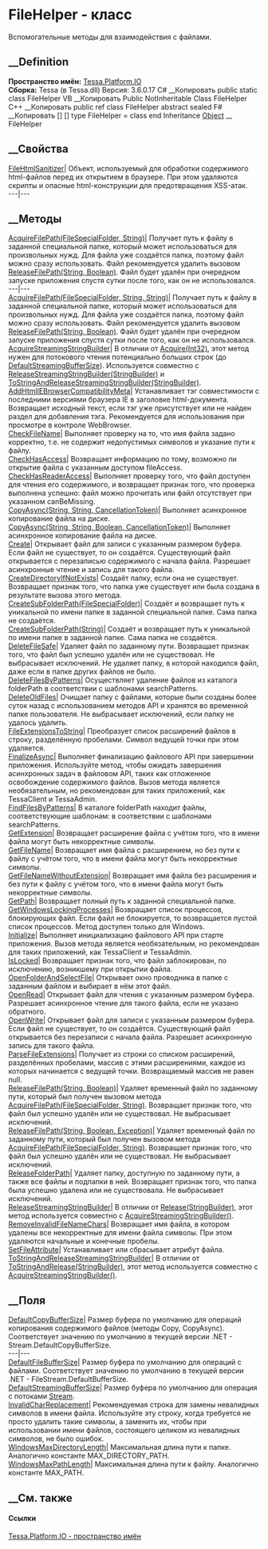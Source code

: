 # FileHelper - класс
Вспомогательные методы для взаимодействия с файлами.
## __Definition
 **Пространство имён:** [Tessa.Platform.IO](N_Tessa_Platform_IO.htm)  
 **Сборка:** Tessa (в Tessa.dll) Версия: 3.6.0.17
C# __Копировать
     public static class FileHelper
VB __Копировать
     Public NotInheritable Class FileHelper
C++ __Копировать
     public ref class FileHelper abstract sealed
F# __Копировать
     [<AbstractClassAttribute>]
    [<SealedAttribute>]
    type FileHelper = class end
Inheritance
    [Object](https://learn.microsoft.com/dotnet/api/system.object) __ FileHelper
##  __Свойства
[FileHtmlSanitizer](P_Tessa_Platform_IO_FileHelper_FileHtmlSanitizer.htm)|
Объект, используемый для обработки содержимого html-файлов перед их открытием
в браузере. При этом удаляются скрипты и опасные html-конструкции для
предотвращения XSS-атак.  
---|---  
## __Методы
[AcquireFilePath(FileSpecialFolder,
String)](M_Tessa_Platform_IO_FileHelper_AcquireFilePath.htm)|  Получает путь к
файлу в заданной специальной папке, который может использоваться для
произвольных нужд. Для файла уже создаётся папка, поэтому файл можно сразу
использовать. Файл рекомендуется удалить вызовом [ReleaseFilePath(String,
Boolean)](M_Tessa_Platform_IO_FileHelper_ReleaseFilePath.htm). Файл будет
удалён при очередном запуске приложения спустя сутки после того, как он не
использовался.  
---|---  
[AcquireFilePath(FileSpecialFolder, String,
String)](M_Tessa_Platform_IO_FileHelper_AcquireFilePath_1.htm)|  Получает путь
к файлу в заданной специальной папке, который может использоваться для
произвольных нужд. Для файла уже создаётся папка, поэтому файл можно сразу
использовать. Файл рекомендуется удалить вызовом [ReleaseFilePath(String,
Boolean)](M_Tessa_Platform_IO_FileHelper_ReleaseFilePath.htm). Файл будет
удалён при очередном запуске приложения спустя сутки после того, как он не
использовался.  
[AcquireStreamingStringBuilder](M_Tessa_Platform_IO_FileHelper_AcquireStreamingStringBuilder.htm)|
В отличии от
[Acquire(Int32)](M_Tessa_Platform_StringBuilderHelper_Acquire.htm), этот метод
нужен для потокового чтения потенциально больших строк (до
[DefaultStreamingBufferSize](F_Tessa_Platform_IO_FileHelper_DefaultStreamingBufferSize.htm)).
Используется совместно с
[ReleaseStreamingStringBuilder(StringBuilder)](M_Tessa_Platform_IO_FileHelper_ReleaseStreamingStringBuilder.htm)
и
[ToStringAndReleaseStreamingStringBuilder(StringBuilder)](M_Tessa_Platform_IO_FileHelper_ToStringAndReleaseStreamingStringBuilder.htm).  
[AddHtmlIEBrowserCompatibilityMeta](M_Tessa_Platform_IO_FileHelper_AddHtmlIEBrowserCompatibilityMeta.htm)|
Устанавливает тэг совместимости с последними версиями браузера IE в заголовке
html-документа. Возвращает исходный текст, если тэг уже присутствует или не
найден раздел для добавления тэга.
<meta http-equiv="X-UA-Compatible" content="IE=Edge" />
Рекомендуется для использования при просмотре в контроле WebBrowser.  
[CheckFileName](M_Tessa_Platform_IO_FileHelper_CheckFileName.htm)|  Выполняет
проверку на то, что имя файла задано корректно, т.е. не содержит недопустимых
символов и указание пути к файлу.  
[CheckHasAccess](M_Tessa_Platform_IO_FileHelper_CheckHasAccess.htm)|
Возвращает информацию по тому, возможно ли открытие файла с указанным доступом
fileAccess.  
[CheckHasReaderAccess](M_Tessa_Platform_IO_FileHelper_CheckHasReaderAccess.htm)|
Выполняет проверку того, что файл доступен для чтения его содержимого, и
возвращает признак того, что проверка выполнена успешно: файл можно прочитать
или файл отсутствует при указанном canBeMissing.  
[CopyAsync(String, String,
CancellationToken)](M_Tessa_Platform_IO_FileHelper_CopyAsync_1.htm)|
Выполняет асинхронное копирование файла на диске.  
[CopyAsync(String, String, Boolean,
CancellationToken)](M_Tessa_Platform_IO_FileHelper_CopyAsync.htm)|  Выполняет
асинхронное копирование файла на диске.  
[Create](M_Tessa_Platform_IO_FileHelper_Create.htm)|  Открывает файл для
записи с указанным размером буфера. Если файл не существует, то он создаётся.
Существующий файл открывается с перезаписью содержимого с начала файла.
Разрешает асинхронные чтение и запись для такого файла.  
[CreateDirectoryIfNotExists](M_Tessa_Platform_IO_FileHelper_CreateDirectoryIfNotExists.htm)|
Создаёт папку, если она не существует. Возвращает признак того, что папка уже
существует или была создана в результате вызова этого метода.  
[CreateSubFolderPath(FileSpecialFolder)](M_Tessa_Platform_IO_FileHelper_CreateSubFolderPath_1.htm)|
Создаёт и возвращает путь к уникальной по имени папке в заданной специальной
папке. Сама папка не создаётся.  
[CreateSubFolderPath(String)](M_Tessa_Platform_IO_FileHelper_CreateSubFolderPath.htm)|
Создаёт и возвращает путь к уникальной по имени папке в заданной папке. Сама
папка не создаётся.  
[DeleteFileSafe](M_Tessa_Platform_IO_FileHelper_DeleteFileSafe.htm)|  Удаляет
файл по заданному пути. Возвращает признак того, что файл был успешно удалён
или не существовал. Не выбрасывает исключений. Не удаляет папку, в которой
находился файл, даже если в папке других файлов не было.  
[DeleteFilesByPatterns](M_Tessa_Platform_IO_FileHelper_DeleteFilesByPatterns.htm)|
Осуществляет удаление файлов из каталога folderPath в соответствии с шаблонами
searchPatterns.  
[DeleteOldFiles](M_Tessa_Platform_IO_FileHelper_DeleteOldFiles.htm)|  Очищает
папку с файлами, которые были созданы более суток назад с использованием
методов API и хранятся во временной папке пользователя. Не выбрасывает
исключений, если папку не удалось удалить.  
[FileExtensionsToString](M_Tessa_Platform_IO_FileHelper_FileExtensionsToString.htm)|
Преобразует список расширений файлов в строку, разделённую пробелами. Символ
ведущей точки при этом удаляется.  
[FinalizeAsync](M_Tessa_Platform_IO_FileHelper_FinalizeAsync.htm)|  Выполняет
финализацию файлового API при завершении приложения. Используйте метод, чтобы
ожидать завершения асинхронных задач в файловом API, таких как отложенное
освобождение содержимого файлов. Вызов метода является необязательным, но
рекомендован для таких приложений, как TessaClient и TessaAdmin.  
[FindFilesByPatterns](M_Tessa_Platform_IO_FileHelper_FindFilesByPatterns.htm)|
В каталоге folderPath находит файлы, соответствующие шаблонам: в соответствии
с шаблонами searchPatterns.  
[GetExtension](M_Tessa_Platform_IO_FileHelper_GetExtension.htm)|  Возвращает
расширение файла с учётом того, что в имени файла могут быть некорректные
символы.  
[GetFileName](M_Tessa_Platform_IO_FileHelper_GetFileName.htm)|  Возвращает имя
файла с расширением, но без пути к файлу с учётом того, что в имени файла
могут быть некорректные символы.  
[GetFileNameWithoutExtension](M_Tessa_Platform_IO_FileHelper_GetFileNameWithoutExtension.htm)|
Возвращает имя файла без расширения и без пути к файлу с учётом того, что в
имени файла могут быть некорректные символы.  
[GetPath](M_Tessa_Platform_IO_FileHelper_GetPath.htm)|  Возвращает полный путь
к заданной специальной папке.  
[GetWindowsLockingProcesses](M_Tessa_Platform_IO_FileHelper_GetWindowsLockingProcesses.htm)|
Возвращает список процессов, блокирующих файл. Если файл не блокируется, то
возвращается пустой список процессов. Метод доступен только для Windows.  
[Initialize](M_Tessa_Platform_IO_FileHelper_Initialize.htm)|  Выполняет
инициализацию файлового API при старте приложения. Вызов метода является
необязательным, но рекомендован для таких приложений, как TessaClient и
TessaAdmin.  
[IsLocked](M_Tessa_Platform_IO_FileHelper_IsLocked.htm)|  Возвращает признак
того, что файл заблокирован, по исключению, возникшему при открытии файла.  
[OpenFolderAndSelectFile](M_Tessa_Platform_IO_FileHelper_OpenFolderAndSelectFile.htm)|
Открывает окно проводника в папке с заданным файлом и выбирает в нём этот
файл.  
[OpenRead](M_Tessa_Platform_IO_FileHelper_OpenRead.htm)|  Открывает файл для
чтения с указанным размером буфера. Разрешает асинхронное чтение для такого
файла, если не указано обратного.  
[OpenWrite](M_Tessa_Platform_IO_FileHelper_OpenWrite.htm)|  Открывает файл для
записи с указанным размером буфера. Если файл не существует, то он создаётся.
Существующий файл открывается без перезаписи с начала файла. Разрешает
асинхронную запись для такого файла.  
[ParseFileExtensions](M_Tessa_Platform_IO_FileHelper_ParseFileExtensions.htm)|
Получает из строки со списком расширений, разделённых пробелами, массив с
этими расширениями, каждое из которых начинается с ведущей точки. Возвращаемый
массив не равен null.  
[ReleaseFilePath(String,
Boolean)](M_Tessa_Platform_IO_FileHelper_ReleaseFilePath.htm)|  Удаляет
временный файл по заданному пути, который был получен вызовом метода
[AcquireFilePath(FileSpecialFolder,
String)](M_Tessa_Platform_IO_FileHelper_AcquireFilePath.htm). Возвращает
признак того, что файл был успешно удалён или не существовал. Не выбрасывает
исключений.  
[ReleaseFilePath(String, Boolean,
Exception)](M_Tessa_Platform_IO_FileHelper_ReleaseFilePath_1.htm)|  Удаляет
временный файл по заданному пути, который был получен вызовом метода
[AcquireFilePath(FileSpecialFolder,
String)](M_Tessa_Platform_IO_FileHelper_AcquireFilePath.htm). Возвращает
признак того, что файл был успешно удалён или не существовал. Не выбрасывает
исключений.  
[ReleaseFolderPath](M_Tessa_Platform_IO_FileHelper_ReleaseFolderPath.htm)|
Удаляет папку, доступную по заданному пути, а также все файлы и подпапки в
ней. Возвращает признак того, что папка была успешно удалена или не
существовала. Не выбрасывает исключений.  
[ReleaseStreamingStringBuilder](M_Tessa_Platform_IO_FileHelper_ReleaseStreamingStringBuilder.htm)|
В отличии от
[Release(StringBuilder)](M_Tessa_Platform_StringBuilderHelper_Release.htm),
этот метод используется совместно с
[AcquireStreamingStringBuilder()](M_Tessa_Platform_IO_FileHelper_AcquireStreamingStringBuilder.htm).  
[RemoveInvalidFileNameChars](M_Tessa_Platform_IO_FileHelper_RemoveInvalidFileNameChars.htm)|
Возвращает имя файла, в котором удалены все некорректные для имени файла
символы. При этом удаляются начальные и конечные пробелы.  
[SetFileAttribute](M_Tessa_Platform_IO_FileHelper_SetFileAttribute.htm)|
Устанавливает или сбрасывает атрибут файла.  
[ToStringAndReleaseStreamingStringBuilder](M_Tessa_Platform_IO_FileHelper_ToStringAndReleaseStreamingStringBuilder.htm)|
В отличии от
[ToStringAndRelease(StringBuilder)](M_Tessa_Platform_StringBuilderHelper_ToStringAndRelease.htm),
этот метод используется совместно с
[AcquireStreamingStringBuilder()](M_Tessa_Platform_IO_FileHelper_AcquireStreamingStringBuilder.htm).  
## __Поля
[DefaultCopyBufferSize](F_Tessa_Platform_IO_FileHelper_DefaultCopyBufferSize.htm)|
Размер буфера по умолчанию для операций копирования содержимого файлов (методы
Copy, CopyAsync). Соответствует значению по умолчанию в текущей версии .NET -
Stream.DefaultCopyBufferSize.  
---|---  
[DefaultFileBufferSize](F_Tessa_Platform_IO_FileHelper_DefaultFileBufferSize.htm)|
Размер буфера по умолчанию для операций с файлами. Соответствует значению по
умолчанию в текущей версии .NET - FileStream.DefaultBufferSize.  
[DefaultStreamingBufferSize](F_Tessa_Platform_IO_FileHelper_DefaultStreamingBufferSize.htm)|
Размер буфера по умолчанию для операция с потоками
[Stream](https://learn.microsoft.com/dotnet/api/system.io.stream).  
[InvalidCharReplacement](F_Tessa_Platform_IO_FileHelper_InvalidCharReplacement.htm)|
Рекомендуемая строка для замены невалидных символов в имени файла. Используйте
эту строку, когда требуется не просто удалить такие символы, а заменить их,
чтобы при использовании имени файлов, состоящего целиком из невалидных
символов, не было ошибок.  
[WindowsMaxDirectoryLength](F_Tessa_Platform_IO_FileHelper_WindowsMaxDirectoryLength.htm)|
Максимальная длина пути к папке. Аналогично константе MAX_DIRECTORY_PATH.  
[WindowsMaxPathLength](F_Tessa_Platform_IO_FileHelper_WindowsMaxPathLength.htm)|
Максимальная длина пути к файлу. Аналогично константе MAX_PATH.  
## __См. также
#### Ссылки
[Tessa.Platform.IO - пространство имён](N_Tessa_Platform_IO.htm)
